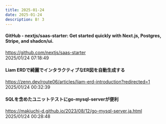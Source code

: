 ```yaml
---
title: 2025-01-24
date: 2025-01-24
description: B! 3
---
```


#### GitHub - nextjs/saas-starter: Get started quickly with Next.js, Postgres, Stripe, and shadcn/ui.
https://github.com/nextjs/saas-starter<br>
2025/01/24 07:18:49<br>


#### Liam ERDで綺麗でインタラクティブなER図を自動生成する
https://zenn.dev/route06/articles/liam-erd-introduction?redirected=1<br>
2025/01/24 00:32:39<br>


#### SQLを含めたユニットテストにgo-mysql-serverが便利
https://makiuchi-d.github.io/2023/08/12/go-mysql-server.ja.html<br>
2025/01/24 00:28:48<br>


